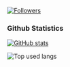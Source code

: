 [![Followers](https://img.shields.io/github/followers/CyberDudeJ?style=social)]()
### Github Statistics
[![GitHub stats](https://github-readme-stats.vercel.app/api?username=CyberDudeJ)]() 

![Top used langs](https://github-readme-stats.vercel.app/api/top-langs/?username=CyberDudeJ)

